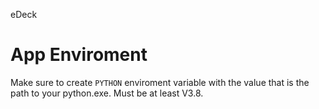 eDeck

# App Enviroment 
Make sure to create `PYTHON` enviroment variable with the value that is the path to your python.exe. Must be at least V3.8. 
